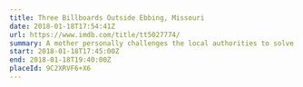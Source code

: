 ```yaml
---
title: Three Billboards Outside Ebbing, Missouri
date: 2018-01-18T17:54:41Z
url: https://www.imdb.com/title/tt5027774/
summary: A mother personally challenges the local authorities to solve her daughter’s murder when they fail to catch the culprit.
start: 2018-01-18T17:45:00Z
end: 2018-01-18T19:40:00Z
placeId: 9C2XRVF6+X6
---
```

